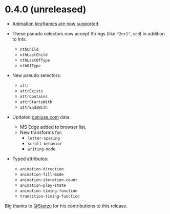 # 0.4.0 (unreleased)

* [Animation keyframes are now supported](../features/keyframes.md).


* These pseudo selectors now accept Strings (like `"2n+1"`, `odd`) in addition to Ints.
  * `nthChild`
  * `nthLastChild`
  * `nthLastOfType`
  * `nthOfType`


* New pseudo selectors:
  * `attr`
  * `attrExists`
  * `attrContains`
  * `attrStartsWith`
  * `attrEndsWith`


* Updated [caniuse.com](http://caniuse.com/) data.
  * MS Edge added to browser list.
  * New transforms for:
    * `letter-spacing`
    * `scroll-behavior`
    * `writing-mode`
    
    
* Typed attributes: 
  * `animation-direction`
  * `animation-fill-mode`
  * `animation-iteration-count`
  * `animation-play-state`
  * `animation-timing-function`
  * `transition-timing-function`

Big thanks to [@Starzu](https://github.com/Starzu) for his contributions to this release.
